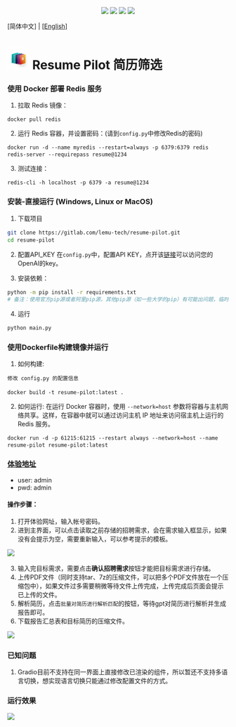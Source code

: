 <p align="center">
    <img src="https://img.shields.io/badge/Python-3.8+-blue.svg"/>
    <img src="https://img.shields.io/badge/gradio-3.25.0-orange.svg"/>
    <img src="https://img.shields.io/badge/redis-6.0+-red.svg"/>
    <img src="https://img.shields.io/badge/Apache License-2.0-orangered.svg"/>
</p>

[简体中文] | [[English](docs/README_EN.md)]

# <img src="docs/logo.png" width="50" > Resume Pilot 简历筛选

### 使用 Docker 部署 Redis 服务

1. 拉取 Redis 镜像：

```shell
docker pull redis
```

2. 运行 Redis 容器，并设置密码：(请到`config.py`中修改Redis的密码)

```shell
docker run -d --name myredis --restart=always -p 6379:6379 redis redis-server --requirepass resume@1234
```

3. 测试连接：

```shell
redis-cli -h localhost -p 6379 -a resume@1234
```

### 安装-直接运行 (Windows, Linux or MacOS)

1. 下载项目

```sh
git clone https://gitlab.com/lemu-tech/resume-pilot.git
cd resume-pilot
```

2. 配置API_KEY
   在`config.py`中，配置API KEY，点开该[链接](https://platform.openai.com/account/api-keys)可以访问您的OpenAI的key。

3. 安装依赖：

```sh
python -m pip install -r requirements.txt
# 备注：使用官方pip源或者阿里pip源，其他pip源（如一些大学的pip）有可能出问题，临时换源方法：python -m pip install -r requirements.txt -i https://mirrors.aliyun.com/pypi/simple/
```

4. 运行

```sh
python main.py
```

### 使用Dockerfile构建镜像并运行

1. 如何构建:

```shell
修改 config.py 的配置信息

docker build -t resume-pilot:latest .
```

2. 如何运行: 在运行 Docker 容器时，使用 `--network=host` 参数将容器与主机网络共享。这样，在容器中就可以通过访问主机 IP
   地址来访问宿主机上运行的 Redis 服务。

```shell
docker run -d -p 61215:61215 --restart always --network=host --name resume-pilot resume-pilot:latest
````

### [体验地址](http://www.kizait.cn:61215)
* user: admin
* pwd: admin

#### 操作步骤：
1. 打开体验网址，输入帐号密码。
2. 进到主界面，可以点击读取之前存储的招聘需求，会在需求输入框显示，如果没有会提示为空，需要重新输入，可以参考提示的模板。

![](https://s2.loli.net/2023/06/26/LIbiPqyE6SJcX52.png)

3. 输入完目标需求，需要点击**确认招聘需求**按钮才能把目标需求进行存储。
4. 上传PDF文件（同时支持tar、7z的压缩文件，可以把多个PDF文件放在一个压缩包中），如果文件过多需要稍微等待文件上传完成，上传完成后页面会提示已上传的文件。
5. 解析简历，点击`批量对简历进行解析匹配`的按钮，等待gpt对简历进行解析并生成报告即可。
6. 下载报告汇总表和目标简历的压缩文件。

![](https://s2.loli.net/2023/06/26/Zu9eop7QSIGy8Pg.png)



### 已知问题
1. Gradio目前不支持在同一界面上直接修改已渲染的组件，所以暂还不支持多语言切换，想实现语言切换只能通过修改配置文件的方式。

### 运行效果

![](https://private-user-images.githubusercontent.com/41446543/240117295-0466be57-a4f0-4b46-93c7-ad9ed3b115c7.gif?jwt=eyJhbGciOiJIUzI1NiIsInR5cCI6IkpXVCJ9.eyJrZXkiOiJrZXkxIiwiZXhwIjoxNjg3Nzc1MDA2LCJuYmYiOjE2ODc3NzQ3MDYsInBhdGgiOiIvNDE0NDY1NDMvMjQwMTE3Mjk1LTA0NjZiZTU3LWE0ZjAtNGI0Ni05M2M3LWFkOWVkM2IxMTVjNy5naWY_WC1BbXotQWxnb3JpdGhtPUFXUzQtSE1BQy1TSEEyNTYmWC1BbXotQ3JlZGVudGlhbD1BS0lBSVdOSllBWDRDU1ZFSDUzQSUyRjIwMjMwNjI2JTJGdXMtZWFzdC0xJTJGczMlMkZhd3M0X3JlcXVlc3QmWC1BbXotRGF0ZT0yMDIzMDYyNlQxMDE4MjZaJlgtQW16LUV4cGlyZXM9MzAwJlgtQW16LVNpZ25hdHVyZT01NjhhYzE4MDkwZTUzMWM4ZGZjMmI3MTk1ZWViYjFlYWY5NTU3NmE3NDhmZmYxZjNjZTMzZTc3ZWEyMDU1NzE3JlgtQW16LVNpZ25lZEhlYWRlcnM9aG9zdCZhY3Rvcl9pZD0wJmtleV9pZD0wJnJlcG9faWQ9MCJ9.sTqNylss_hfuTu4JnecBKyjiyYebigfP90Y4vhcjdMs)